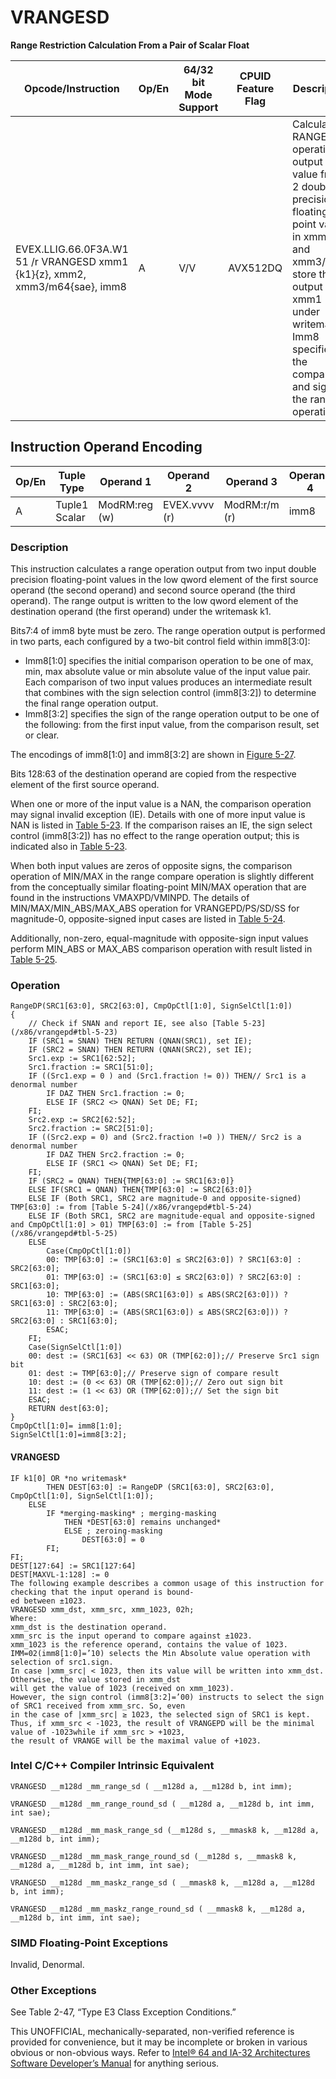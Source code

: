 # VRANGESD

**Range Restriction Calculation From a Pair of Scalar Float**

| Opcode/Instruction                                                          | Op/En | 64/32 bit Mode Support | CPUID Feature Flag | Description                                                                                                                                                                                                           |
| --------------------------------------------------------------------------- | ----- | ---------------------- | ------------------ | --------------------------------------------------------------------------------------------------------------------------------------------------------------------------------------------------------------------- |
| EVEX.LLIG.66.0F3A.W1 51 /r VRANGESD xmm1 {k1}{z}, xmm2, xmm3/m64{sae}, imm8 | A     | V/V                    | AVX512DQ           | Calculate a RANGE operation output value from 2 double precision floating-point values in xmm2 and xmm3/m64, store the output to xmm1 under writemask. Imm8 specifies the comparison and sign of the range operation. |

## Instruction Operand Encoding

| Op/En | Tuple Type    | Operand 1     | Operand 2     | Operand 3     | Operand 4 |
| ----- | ------------- | ------------- | ------------- | ------------- | --------- |
| A     | Tuple1 Scalar | ModRM:reg (w) | EVEX.vvvv (r) | ModRM:r/m (r) | imm8      |

### Description

This instruction calculates a range operation output from two input double precision floating-point values in the low qword element of the first source operand (the second operand) and second source operand (the third operand). The range output is written to the low qword element of the destination operand (the first operand) under the writemask k1.

Bits7:4 of imm8 byte must be zero. The range operation output is performed in two parts, each configured by a two-bit control field within imm8[3:0]:

- Imm8[1:0] specifies the initial comparison operation to be one of max, min, max absolute value or min absolute value of the input value pair. Each comparison of two input values produces an intermediate result that combines with the sign selection control (imm8[3:2]) to determine the final range operation output.
- Imm8[3:2] specifies the sign of the range operation output to be one of the following: from the first input value, from the comparison result, set or clear.

The encodings of imm8[1:0] and imm8[3:2] are shown in [Figure 5-27](/x86/vrangepd#fig-5-27).

Bits 128:63 of the destination operand are copied from the respective element of the first source operand.

When one or more of the input value is a NAN, the comparison operation may signal invalid exception (IE). Details with one of more input value is NAN is listed in [Table 5-23](/x86/vrangepd#tbl-5-23). If the comparison raises an IE, the sign select control (imm8[3:2]) has no effect to the range operation output; this is indicated also in [Table 5-23](/x86/vrangepd#tbl-5-23).

When both input values are zeros of opposite signs, the comparison operation of MIN/MAX in the range compare operation is slightly different from the conceptually similar floating-point MIN/MAX operation that are found in the instructions VMAXPD/VMINPD. The details of MIN/MAX/MIN_ABS/MAX_ABS operation for VRANGEPD/PS/SD/SS for magnitude-0, opposite-signed input cases are listed in [Table 5-24](/x86/vrangepd#tbl-5-24).

Additionally, non-zero, equal-magnitude with opposite-sign input values perform MIN_ABS or MAX_ABS comparison operation with result listed in [Table 5-25](/x86/vrangepd#tbl-5-25).

### Operation

```
RangeDP(SRC1[63:0], SRC2[63:0], CmpOpCtl[1:0], SignSelCtl[1:0])
{
    // Check if SNAN and report IE, see also [Table 5-23](/x86/vrangepd#tbl-5-23)
    IF (SRC1 = SNAN) THEN RETURN (QNAN(SRC1), set IE);
    IF (SRC2 = SNAN) THEN RETURN (QNAN(SRC2), set IE);
    Src1.exp := SRC1[62:52];
    Src1.fraction := SRC1[51:0];
    IF ((Src1.exp = 0 ) and (Src1.fraction != 0)) THEN// Src1 is a denormal number
        IF DAZ THEN Src1.fraction := 0;
        ELSE IF (SRC2 <> QNAN) Set DE; FI;
    FI;
    Src2.exp := SRC2[62:52];
    Src2.fraction := SRC2[51:0];
    IF ((Src2.exp = 0) and (Src2.fraction !=0 )) THEN// Src2 is a denormal number
        IF DAZ THEN Src2.fraction := 0;
        ELSE IF (SRC1 <> QNAN) Set DE; FI;
    FI;
    IF (SRC2 = QNAN) THEN{TMP[63:0] := SRC1[63:0]}
    ELSE IF(SRC1 = QNAN) THEN{TMP[63:0] := SRC2[63:0]}
    ELSE IF (Both SRC1, SRC2 are magnitude-0 and opposite-signed) TMP[63:0] := from [Table 5-24](/x86/vrangepd#tbl-5-24)
    ELSE IF (Both SRC1, SRC2 are magnitude-equal and opposite-signed and CmpOpCtl[1:0] > 01) TMP[63:0] := from [Table 5-25](/x86/vrangepd#tbl-5-25)
    ELSE
        Case(CmpOpCtl[1:0])
        00: TMP[63:0] := (SRC1[63:0] ≤ SRC2[63:0]) ? SRC1[63:0] : SRC2[63:0];
        01: TMP[63:0] := (SRC1[63:0] ≤ SRC2[63:0]) ? SRC2[63:0] : SRC1[63:0];
        10: TMP[63:0] := (ABS(SRC1[63:0]) ≤ ABS(SRC2[63:0])) ? SRC1[63:0] : SRC2[63:0];
        11: TMP[63:0] := (ABS(SRC1[63:0]) ≤ ABS(SRC2[63:0])) ? SRC2[63:0] : SRC1[63:0];
        ESAC;
    FI;
    Case(SignSelCtl[1:0])
    00: dest := (SRC1[63] << 63) OR (TMP[62:0]);// Preserve Src1 sign bit
    01: dest := TMP[63:0];// Preserve sign of compare result
    10: dest := (0 << 63) OR (TMP[62:0]);// Zero out sign bit
    11: dest := (1 << 63) OR (TMP[62:0]);// Set the sign bit
    ESAC;
    RETURN dest[63:0];
}
CmpOpCtl[1:0]= imm8[1:0];
SignSelCtl[1:0]=imm8[3:2];

```

#### VRANGESD

```
IF k1[0] OR *no writemask*
        THEN DEST[63:0] := RangeDP (SRC1[63:0], SRC2[63:0], CmpOpCtl[1:0], SignSelCtl[1:0]);
    ELSE
        IF *merging-masking* ; merging-masking
            THEN *DEST[63:0] remains unchanged*
            ELSE ; zeroing-masking
                DEST[63:0] = 0
        FI;
FI;
DEST[127:64] := SRC1[127:64]
DEST[MAXVL-1:128] := 0
The following example describes a common usage of this instruction for checking that the input operand is bound-
ed between ±1023.
VRANGESD xmm_dst, xmm_src, xmm_1023, 02h;
Where:
xmm_dst is the destination operand.
xmm_src is the input operand to compare against ±1023.
xmm_1023 is the reference operand, contains the value of 1023.
IMM=02(imm8[1:0]=’10) selects the Min Absolute value operation with selection of src1.sign.
In case |xmm_src| < 1023, then its value will be written into xmm_dst. Otherwise, the value stored in xmm_dst
will get the value of 1023 (received on xmm_1023).
However, the sign control (imm8[3:2]=’00) instructs to select the sign of SRC1 received from xmm_src. So, even
in the case of |xmm_src| ≥ 1023, the selected sign of SRC1 is kept.
Thus, if xmm_src < -1023, the result of VRANGEPD will be the minimal value of -1023while if xmm_src > +1023,
the result of VRANGE will be the maximal value of +1023.

```

### Intel C/C++ Compiler Intrinsic Equivalent

```
VRANGESD __m128d _mm_range_sd ( __m128d a, __m128d b, int imm);

```

```
VRANGESD __m128d _mm_range_round_sd ( __m128d a, __m128d b, int imm, int sae);

```

```
VRANGESD __m128d _mm_mask_range_sd (__m128d s, __mmask8 k, __m128d a, __m128d b, int imm);

```

```
VRANGESD __m128d _mm_mask_range_round_sd (__m128d s, __mmask8 k, __m128d a, __m128d b, int imm, int sae);

```

```
VRANGESD __m128d _mm_maskz_range_sd ( __mmask8 k, __m128d a, __m128d b, int imm);

```

```
VRANGESD __m128d _mm_maskz_range_round_sd ( __mmask8 k, __m128d a, __m128d b, int imm, int sae);

```

### SIMD Floating-Point Exceptions

Invalid, Denormal.

### Other Exceptions

See Table 2-47, “Type E3 Class Exception Conditions.”

This UNOFFICIAL, mechanically-separated, non-verified reference is provided for convenience, but it may be
incomplete or broken in various obvious or non-obvious
ways. Refer to [Intel® 64 and IA-32 Architectures Software Developer’s Manual](https://software.intel.com/en-us/download/intel-64-and-ia-32-architectures-sdm-combined-volumes-1-2a-2b-2c-2d-3a-3b-3c-3d-and-4) for anything serious.
